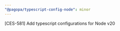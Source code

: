 ```yaml
---
"@pagopa/typescript-config-node": minor
---
```


[CES-581] Add typescript configurations for Node v20
